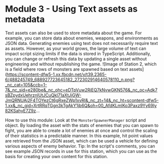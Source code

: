 # Module 3 - Using Text assets as metadata

Text assets can also be used to store metadata about the game. For example, you can store data about enemies, weapons, and environments as JSON data. Generating enemies using text does not necessarily require text as assets. However, as your world grows, the large volume of text can impact script sizing limits if the data is stored in TypeScript. Additionally, you can change or refresh this data by updating a single asset without engineering and without republishing the game. ![Image of Station 2, which is a field where rows of monsters are spawned based on text assets](https://scontent-dfw5-1.xx.fbcdn.net/v/t39.2365-6/488245749_688927723645182_272302914640578110_n.png?_nc_cat=105&ccb=1-7&_nc_sid=e280be&_nc_ohc=eDTpVuw2RiEQ7kNvwGKN576&_nc_oc=Adk7sBZpydxUehrznlUtJCuQkI71aXtJjGW-JmQRNUAj2F4TOYezCt6gRxeZWp1xvRI&_nc_zt=14&_nc_ht=scontent-dfw5-1.xx&_nc_gid=XrtRRqTGgn3kTgAkY1jb6Q&oh=00_AfdKLmlKo3Paxz9Yy69Iy82KSahyE7Z9z...

How to use this module: Look at the `MonsterSpawnerManager` script and object. By loading the asset with the stats of enemies that you can spawn to fight, you are able to create a lot of enemies at once and control the scaling of their statistics in a predictable manner. In this example, hit point values are retrieved from the JSON asset, which can be used a vehicle for defining various aspects of enemy behavior. Tip: In the script's comments, you can see example JSON records in use for this station, which you can use as the basis for creating your own content for this station.
